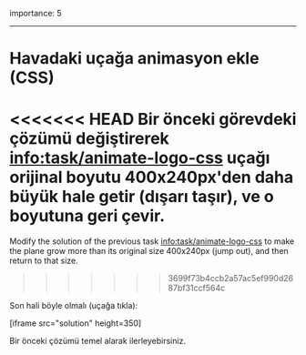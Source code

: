 importance: 5

---

# Havadaki uçağa animasyon ekle (CSS)

<<<<<<< HEAD
Bir önceki görevdeki çözümü değiştirerek <info:task/animate-logo-css> uçağı orijinal boyutu 400x240px'den daha büyük hale getir (dışarı taşır), ve o boyutuna geri çevir.
=======
Modify the solution of the previous task <info:task/animate-logo-css> to make the plane grow more than its original size 400x240px (jump out), and then return to that size.
>>>>>>> 3699f73b4ccb2a57ac5ef990d2687bf31ccf564c

Son hali böyle olmalı (uçağa tıkla):

[iframe src="solution" height=350]

Bir önceki çözümü temel alarak ilerleyebirsiniz.
